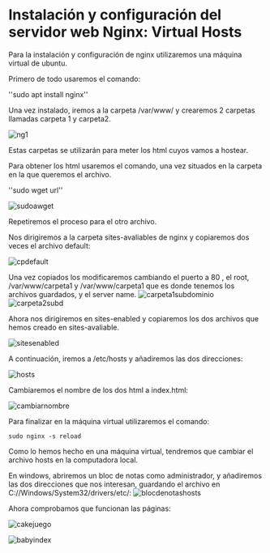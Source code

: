 # Instalación y configuración del servidor web Nginx: Virtual Hosts

Para la instalación y configuración de nginx utilizaremos una máquina virtual de ubuntu.

Primero de todo usaremos el comando:

''sudo apt install nginx''

Una vez instalado, iremos a la carpeta /var/www/ y crearemos 2 carpetas llamadas carpeta 1 y carpeta2.

![ng1](https://user-images.githubusercontent.com/91744614/167161620-9c042e63-3657-45d8-9b95-42c5fce230a8.PNG)

Estas carpetas se utilizarán para meter los html cuyos vamos a hostear.

Para obtener los html usaremos el comando, una vez situados en la carpeta en la que queremos el archivo.

''sudo wget url''

![sudoawget](https://user-images.githubusercontent.com/91744614/167161111-744ea361-e7fa-4c42-827d-fb50020c94ba.PNG)

Repetiremos el proceso para el otro archivo.

Nos dirigiremos a la carpeta sites-avaliables de nginx y copiaremos dos veces el archivo default:

![cpdefault](https://user-images.githubusercontent.com/91744614/167162117-eb2b4eb1-13ee-4168-9db6-b08b35e7fb90.PNG)

Una vez copiados los modificaremos cambiando el puerto a 80 , el root, /var/www/carpeta1 y /var/www/carpeta1 que es donde tenemos los archivos guardados, y el server name.
![carpeta1subdominio](https://user-images.githubusercontent.com/91744614/167162534-804f59bf-998e-4336-8ab3-5e169bb75eff.PNG)
![carpeta2subd](https://user-images.githubusercontent.com/91744614/167162550-29bc270d-6b6b-4e85-9a64-22a8e4b8db05.PNG)

Ahora nos dirigiremos en sites-enabled y copiaremos los dos archivos que hemos creado en sites-avaliable.

![sitesenabled](https://user-images.githubusercontent.com/91744614/167171420-0e9f4e34-bf2a-4c64-b9e8-3b08eadb6023.PNG)

A continuación, iremos a /etc/hosts y añadiremos las dos direcciones:

![hosts](https://user-images.githubusercontent.com/91744614/167166977-80a9a2a9-de15-4c8d-ac1b-cc8206083add.PNG)

Cambiaremos el nombre de los dos html a index.html:

![cambiarnombre](https://user-images.githubusercontent.com/91744614/167167307-a383d659-44f2-471b-b53d-3edf78bbc353.PNG)

Para finalizar en la máquina virtual utilizaremos el comando:

``sudo nginx -s reload``

Como lo hemos hecho en una máquina virtual, tendremos que cambiar el archivo hosts en la computadora local.

En windows, abriremos un bloc de notas como administrador, y añadiremos las dos direcciones que nos interesan, guardando el archivo en C://Windows/System32/drivers/etc/:
![blocdenotashosts](https://user-images.githubusercontent.com/91744614/167169505-ddf7a5da-bfa3-401f-b4d7-4af17049a9fe.PNG)

Ahora comprobamos que funcionan las páginas:

![cakejuego](https://user-images.githubusercontent.com/91744614/167169703-4c0e9f9a-0016-4fb0-8e7a-39d9626fc0b1.PNG)

![babyindex](https://user-images.githubusercontent.com/91744614/167169726-e5ee9e81-6967-419b-8ed5-7b43f48b3351.PNG)
